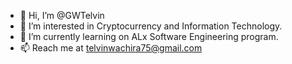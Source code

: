 - 👋 Hi, I’m @GWTelvin
- 👀 I’m interested in Cryptocurrency and Information Technology.
- 🌱 I’m currently learning on ALx Software Engineering program.
- 📫 Reach me at telvinwachira75@gmail.com

<!---
GWTelvin/GWTelvin is a ✨ special ✨ repository because its `README.md` (this file) appears on your GitHub profile.
You can click the Preview link to take a look at your changes.
--->
